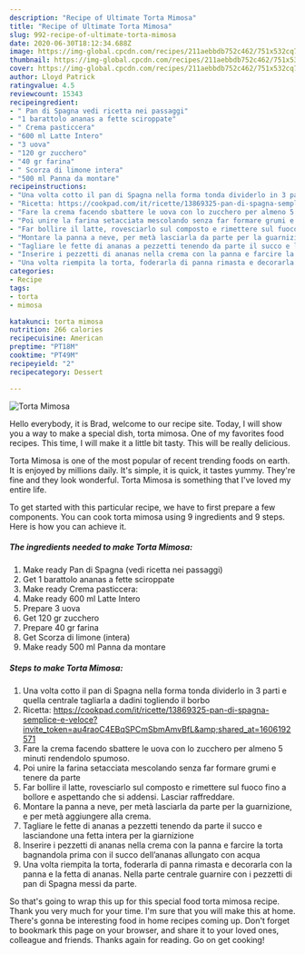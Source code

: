 ```yaml
---
description: "Recipe of Ultimate Torta Mimosa"
title: "Recipe of Ultimate Torta Mimosa"
slug: 992-recipe-of-ultimate-torta-mimosa
date: 2020-06-30T18:12:34.688Z
image: https://img-global.cpcdn.com/recipes/211aebbdb752c462/751x532cq70/torta-mimosa-recipe-main-photo.jpg
thumbnail: https://img-global.cpcdn.com/recipes/211aebbdb752c462/751x532cq70/torta-mimosa-recipe-main-photo.jpg
cover: https://img-global.cpcdn.com/recipes/211aebbdb752c462/751x532cq70/torta-mimosa-recipe-main-photo.jpg
author: Lloyd Patrick
ratingvalue: 4.5
reviewcount: 15343
recipeingredient:
- " Pan di Spagna vedi ricetta nei passaggi"
- "1 barattolo ananas a fette sciroppate"
- " Crema pasticcera"
- "600 ml Latte Intero"
- "3 uova"
- "120 gr zucchero"
- "40 gr farina"
- " Scorza di limone intera"
- "500 ml Panna da montare"
recipeinstructions:
- "Una volta cotto il pan di Spagna nella forma tonda dividerlo in 3 parti e quella centrale tagliarla a dadini togliendo il borbo"
- "Ricetta: https://cookpad.com/it/ricette/13869325-pan-di-spagna-semplice-e-veloce?invite_token=au4raoC4EBqSPCmSbmAmvBfL&amp;shared_at=1606192571"
- "Fare la crema facendo sbattere le uova con lo zucchero per almeno 5 minuti rendendolo spumoso."
- "Poi unire la farina setacciata mescolando senza far formare grumi e tenere da parte"
- "Far bollire il latte, rovesciarlo sul composto e rimettere sul fuoco fino a bollore e aspettando che si addensi. Lasciar raffreddare."
- "Montare la panna a neve, per metà lasciarla da parte per la guarnizione, e per metà aggiungere alla crema."
- "Tagliare le fette di ananas a pezzetti tenendo da parte il succo e lasciandone una fetta intera per la giarnizione"
- "Inserire i pezzetti di ananas nella crema con la panna e farcire la torta bagnandola prima con il succo dell’ananas allungato con acqua"
- "Una volta riempita la torta, foderarla di panna rimasta e decorarla con la panna e la fetta di ananas. Nella parte centrale guarnire con i pezzetti di pan di Spagna messi da parte."
categories:
- Recipe
tags:
- torta
- mimosa

katakunci: torta mimosa 
nutrition: 266 calories
recipecuisine: American
preptime: "PT18M"
cooktime: "PT49M"
recipeyield: "2"
recipecategory: Dessert

---
```



![Torta Mimosa](https://img-global.cpcdn.com/recipes/211aebbdb752c462/751x532cq70/torta-mimosa-recipe-main-photo.jpg)

Hello everybody, it is Brad, welcome to our recipe site. Today, I will show you a way to make a special dish, torta mimosa. One of my favorites food recipes. This time, I will make it a little bit tasty. This will be really delicious.



Torta Mimosa is one of the most popular of recent trending foods on earth. It is enjoyed by millions daily. It's simple, it is quick, it tastes yummy. They're fine and they look wonderful. Torta Mimosa is something that I've loved my entire life.


To get started with this particular recipe, we have to first prepare a few components. You can cook torta mimosa using 9 ingredients and 9 steps. Here is how you can achieve it.

<!--inarticleads1-->

##### The ingredients needed to make Torta Mimosa:

1. Make ready  Pan di Spagna (vedi ricetta nei passaggi)
1. Get 1 barattolo ananas a fette sciroppate
1. Make ready  Crema pasticcera:
1. Make ready 600 ml Latte Intero
1. Prepare 3 uova
1. Get 120 gr zucchero
1. Prepare 40 gr farina
1. Get  Scorza di limone (intera)
1. Make ready 500 ml Panna da montare




<!--inarticleads2-->

##### Steps to make Torta Mimosa:

1. Una volta cotto il pan di Spagna nella forma tonda dividerlo in 3 parti e quella centrale tagliarla a dadini togliendo il borbo
1. Ricetta: https://cookpad.com/it/ricette/13869325-pan-di-spagna-semplice-e-veloce?invite_token=au4raoC4EBqSPCmSbmAmvBfL&amp;shared_at=1606192571
1. Fare la crema facendo sbattere le uova con lo zucchero per almeno 5 minuti rendendolo spumoso.
1. Poi unire la farina setacciata mescolando senza far formare grumi e tenere da parte
1. Far bollire il latte, rovesciarlo sul composto e rimettere sul fuoco fino a bollore e aspettando che si addensi. Lasciar raffreddare.
1. Montare la panna a neve, per metà lasciarla da parte per la guarnizione, e per metà aggiungere alla crema.
1. Tagliare le fette di ananas a pezzetti tenendo da parte il succo e lasciandone una fetta intera per la giarnizione
1. Inserire i pezzetti di ananas nella crema con la panna e farcire la torta bagnandola prima con il succo dell’ananas allungato con acqua
1. Una volta riempita la torta, foderarla di panna rimasta e decorarla con la panna e la fetta di ananas. Nella parte centrale guarnire con i pezzetti di pan di Spagna messi da parte.




So that's going to wrap this up for this special food torta mimosa recipe. Thank you very much for your time. I'm sure that you will make this at home. There's gonna be interesting food in home recipes coming up. Don't forget to bookmark this page on your browser, and share it to your loved ones, colleague and friends. Thanks again for reading. Go on get cooking!
